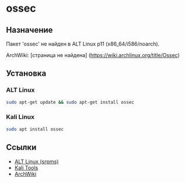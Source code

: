 # ossec

## Назначение

Пакет 'ossec' не найден в ALT Linux p11 (x86_64/i586/noarch).

ArchWiki: [страница не найдена] (https://wiki.archlinux.org/title/Ossec)

## Установка

### ALT Linux
```bash
sudo apt-get update && sudo apt-get install ossec
```

### Kali Linux
```bash
sudo apt install ossec
```

## Ссылки

- [ALT Linux (srpms)](https://packages.altlinux.org/ru/p11/srpms/ossec/)
- [Kali Tools](https://www.kali.org/tools/ossec/)
- [ArchWiki](https://wiki.archlinux.org/title/Ossec)
